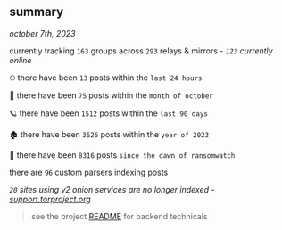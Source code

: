 
## summary
_october 7th, 2023_

currently tracking `163` groups across `293` relays & mirrors - _`123` currently online_

⏲ there have been `13` posts within the `last 24 hours`

🦈 there have been `75` posts within the `month of october`

🪐 there have been `1512` posts within the `last 90 days`

🏚 there have been `3626` posts within the `year of 2023`

🦕 there have been `8316` posts `since the dawn of ransomwatch`

there are `96` custom parsers indexing posts

_`20` sites using v2 onion services are no longer indexed - [support.torproject.org](https://support.torproject.org/onionservices/v2-deprecation/)_

> see the project [README](https://github.com/joshhighet/ransomwatch#ransomwatch--) for backend technicals
